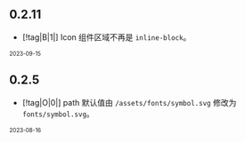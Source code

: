 ## 0.2.11

- [!tag|B|1|] Icon 组件区域不再是 `inline-block`。

<font size=1>2023-09-15</font>

## 0.2.5

- [!tag|O|0|] path 默认值由 `/assets/fonts/symbol.svg` 修改为 `fonts/symbol.svg`。

<font size=1>2023-08-16</font>

